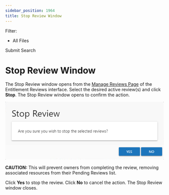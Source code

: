 ```yaml
---
sidebar_position: 1964
title: Stop Review Window
---
```


Filter: 

* All Files

Submit Search

# Stop Review Window

The Stop Review window opens from the [Manage Reviews Page](../Interface#Manage "Manage Reviews Page") of the Entitlement Reviews interface. Select the desired active review(s) and click **Stop**. The Stop Review window opens to confirm the action.

![Stop Review window](../../../../../../../static/images/Auditor_10.7/Content/Resources/Images/Access/General/Window/StopReview.png "Stop Review window")

**CAUTION:** This will prevent owners from completing the review, removing associated resources from their Pending Reviews list.

Click **Yes** to stop the review. Click **No** to cancel the action. The Stop Review window closes.